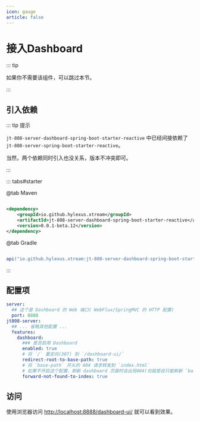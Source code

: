 ```yaml
---
icon: gauge
article: false
---
```


# 接入Dashboard

::: tip

如果你不需要该组件，可以跳过本节。

:::

## 引入依赖

::: tip 提示

`jt-808-server-dashboard-spring-boot-starter-reactive` 中已经间接依赖了 `jt-808-server-spring-boot-starter-reactive`。

当然，两个依赖同时引入也没关系，版本不冲突即可。

:::

::: tabs#starter

@tab Maven

```xml

<dependency>
    <groupId>io.github.hylexus.xtream</groupId>
    <artifactId>jt-808-server-dashboard-spring-boot-starter-reactive</artifactId>
    <version>0.0.1-beta.12</version>
</dependency>
```

@tab Gradle

```groovy

api("io.github.hylexus.xtream:jt-808-server-dashboard-spring-boot-starter-reactive:0.0.1-beta.12")
```

:::

## 配置项

```yaml
server:
  ## 这个是 Dashboard 的 Web 端口( WebFlux/SpringMVC 的 HTTP 配置)
  port: 8888
jt808-server:
  ## ... 省略其他配置 ...
  features:
    dashboard:
      ### 是否启用 Dashboard
      enabled: true
      # 将 `/` 重定向(307) 到 `/dashboard-ui/`
      redirect-root-to-base-path: true
      # 将 `base-path` 开头的 404 请求转发到 `index.html`
      # 如果不开启这个配置，刷新 dashboard 页面时会出现404(也就是说只能刷新 `base-path` 根路由，其他子路由刷新会是 404)
      forward-not-found-to-index: true
```

## 访问

使用浏览器访问 [http://localhost:8888/dashboard-ui/](http://localhost:8888/dashboard-ui/) 就可以看到效果。
